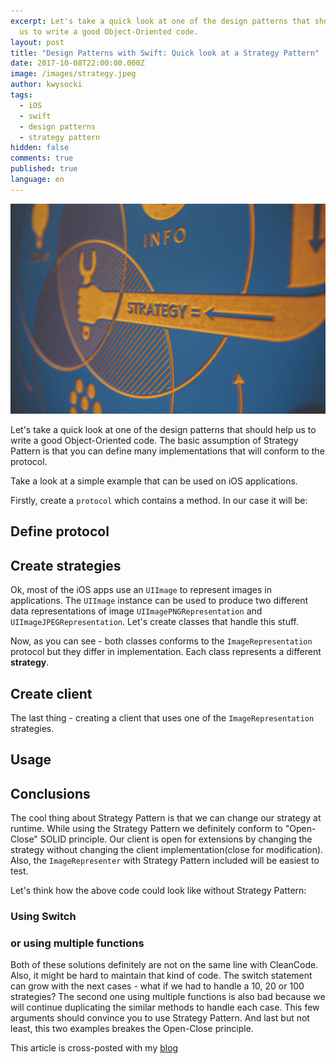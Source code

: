```yaml
---
excerpt: Let's take a quick look at one of the design patterns that should help
  us to write a good Object-Oriented code.
layout: post
title: "Design Patterns with Swift: Quick look at a Strategy Pattern"
date: 2017-10-08T22:00:00.000Z
image: /images/strategy.jpeg
author: kwysocki
tags:
  - iOS
  - swift
  - design patterns
  - strategy pattern
hidden: false
comments: true
published: true
language: en
---
```

![design patterns](/images/quick-look-on-a-strategy-pattern-using-swift/strategy.jpg)

Let's take a quick look at one of the design patterns that should help us to write a good Object-Oriented code.
The basic assumption of Strategy Pattern is that you can define many implementations that will conform to the protocol.

Take a look at a simple example that can be used on iOS applications.

Firstly, create a `protocol` which contains a method. In our case it will be:

## Define protocol

<script src="https://gist.github.com/kamwysoc/51c2bef4373a063aeafc9d9cb605d9e9.js"></script>

## Create strategies

Ok, most of the iOS apps use an `UIImage` to represent images in applications. The `UIImage` instance can be used to produce two different data representations of image `UIImagePNGRepresentation` and  `UIImageJPEGRepresentation`. Let's create classes that handle this stuff.

<script src="https://gist.github.com/kamwysoc/69fbffb20630cd273ed84a5ee2149f90.js"></script>

Now, as you can see - both classes conforms to the `ImageRepresentation` protocol but they differ in implementation. Each class represents a different **strategy**.

## Create client

The last thing - creating a client that uses one of the `ImageRepresentation` strategies.

<script src="https://gist.github.com/kamwysoc/5b44740021d9bba904cda4de47939e94.js"></script>

## Usage

<script src="https://gist.github.com/kamwysoc/48ee90472babb961ab789966d7e2ed7a.js"></script>

## Conclusions

The cool thing about Strategy Pattern is that we can change our strategy at runtime.
While using the Strategy Pattern we definitely conform to "Open-Close" SOLID principle. Our client is open for extensions by changing the strategy without changing the client implementation(close for modification). Also, the `ImageRepresenter` with Strategy Pattern included will be easiest to test.

Let's think how the above code could look like without Strategy Pattern:

### Using Switch

<script src="https://gist.github.com/kamwysoc/5be7d283e6e08052683af1c79405ce91.js"></script>

### or using multiple functions

<script src="https://gist.github.com/kamwysoc/8c6b66a014629604963b05799ab2a980.js"></script>

Both of these solutions definitely are not on the same line with CleanCode. Also, it might be hard to maintain that kind of code. The switch statement can grow with the next cases - what if we had to handle a 10, 20 or 100 strategies? The second one using multiple functions is also bad because we will continue duplicating the similar methods to handle each case. This few arguments should convince you to use Strategy Pattern. And last but not least, this two examples breakes the Open-Close principle.

This article is cross-posted with my [blog](https://wysockikamil.com/quick-look-on-a-strategy-pattern-using-swift/)
